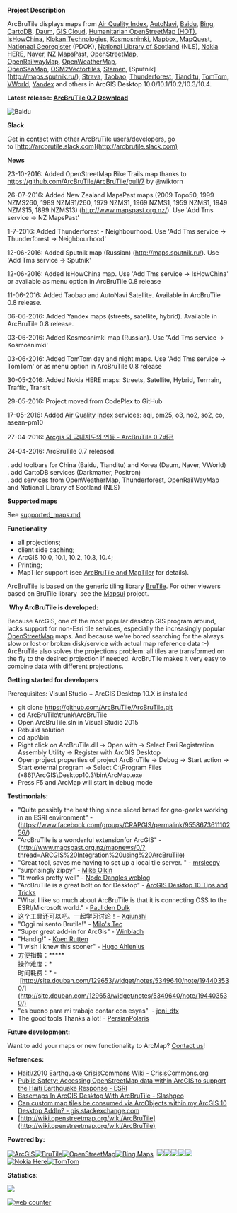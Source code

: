 **Project Description**  

ArcBruTile displays maps from [Air Quality Index](https://aqicn.org), [AutoNavi](http://www.autonavi.com/), [Baidu](http://map.baidu.com/), [Bing](http://www.bing.com/maps/), [CartoDB](https://cartodb.com/), [Daum](http://map.daum.net/), [GIS Cloud](http://www.giscloud.com), [Humanitarian OpenStreetMap (HOT)](https://hotosm.org/), [IsHowChina](http://www.ishowchina.com/), [Klokan Technologies](http://www.klokantech.com/), [Kosmosnimki](http://www.kosmosnimki.ru/), [Mapbox](http://www.mapbox.com), [MapQues](http://www.mapquest.com/)t, [Nationaal Georegister](http://nationaalgeoregister.nl/) (PDOK), [National Library of Scotland](http://www.nls.uk/) (NLS), [Nokia HERE](https://maps.here.com), [Naver](http://map.naver.com/), [NZ MapsPast](http://www.mapspast.org.nz/), [OpenStreetMap](http://www.openstreetmap.org/), [OpenRailwayMap](http://www.openrailwaymap.org/), [OpenWeatherMap](http://openweathermap.org/), [OpenSeaMap](http://www.openseamap.org/), [OSM2Vectortiles](http://osm2vectortiles.org/maps/), [Stamen](http://www.stamen.com), [Sputnik] (http://maps.sputnik.ru/), [Strava](http://www.strava.com/), [Taobao](https://map.taobao.com/), [Thunderforest](http://www.thunderforest.com/), [Tianditu](http://www.tianditu.cn), [TomTom](http://www.tomtom.com), [VWorld](http://www.vworld.kr), [Yandex](https://yandex.com/maps/) and others in ArcGIS Desktop 10.0/10.1/10.2/10.3/10.4.

**Latest release: [ArcBruTile 0.7 Download](https://github.com/ArcBruTile/ArcBruTile/releases/tag/0.7)**

![Baidu](https://dl.dropboxusercontent.com/u/9984329/ArcBruTile/doc/baidu.png)

**Slack**

Get in contact with other ArcBruTile users/developers, go to [http://arcbrutile.slack.com](http://arcbrutile.slack.com)

**News**

23-10-2016: Added OpenStreetMap Bike Trails map thanks to https://github.com/ArcBruTile/ArcBruTile/pull/7 by @wiktorn 

26-07-2016: Added New Zealand MapsPast maps (2009 Topo50, 1999 NZMS260, 1989 NZMS1/260, 1979 NZMS1, 1969 NZMS1, 1959 NZMS1, 1949 NZMS15, 1899 NZMS13) (http://www.mapspast.org.nz/).  Use 'Add Tms service -> NZ MapsPast' 

1-7-2016: Added Thunderforest - Neighbourhood. Use 'Add Tms service -> Thunderforest -> Neighbourhood'

12-06-2016: Added Sputnik map (Russian) (http://maps.sputnik.ru/). Use 'Add Tms service -> Sputnik'

12-06-2016: Added IsHowChina map. Use 'Add Tms service -> IsHowChina' or available as menu option in ArcBruTile 0.8 release 

11-06-2016: Added Taobao and AutoNavi Satellite. Available in ArcBruTile 0.8 release.

06-06-2016: Added Yandex maps (streets, satellite, hybrid). Available in ArcBruTile 0.8 release.

03-06-2016: Added Kosmosnimki map (Russian). Use 'Add Tms service -> Kosmosnimki'

03-06-2016: Added TomTom day and night maps. Use 'Add Tms service -> TomTom' or as menu option in ArcBruTile 0.8 release

30-05-2016: Added Nokia HERE maps: Streets, Satellite, Hybrid, Terrrain, Traffic, Transit

29-05-2016: Project moved from CodePlex to GitHub

17-05-2016: Added [Air Quality Index](https://aqicn.org) services: aqi, pm25, o3, no2, so2, co, asean-pm10

27-04-2016: [Arcgis 와 국내지도의 연동 - ArcBruTile 0.7버전](http://www.biz-gis.com/index.php?document_srl=188708)

24-04-2016: ArcBruTile 0.7 released.

. add toolbars for China (Baidu, Tianditu) and Korea (Daum, Naver, VWorld)  
. add CartoDB services (Darkmatter, Positron)  
. add services from OpenWeatherMap, Thunderforest, OpenRailWayMap and National Library of Scotland (NLS)

**Supported maps**

See [supported_maps.md](supported_maps.md)

**Functionality**

*   all projections;
*   client side caching;
*   ArcGIS 10.0, 10.1, 10.2, 10.3, 10.4;
*   Printing; 
*   MapTiler support (see [ArcBruTile and MapTiler](wikipage?title=ArcBruTile%20and%20MapTiler) for details).

ArcBruTile is based on the generic tiling library [BruTile](http://brutile.codeplex.com). For other viewers based on BruTile library  see the [Mapsui](http://mapsui.codeplex.com) project.

 **Why ArcBruTile is developed:**

Because ArcGIS, one of the most popular desktop GIS program around, lacks support for non-Esri tile services, especially the increasingly popular [OpenStreetMap](http://www.openstreetmap.org) maps. And because we're bored searching for the always slow or lost or broken disk/service with actual map reference data :-)  
ArcBruTile also solves the projections problem: all tiles are transformed on the fly to the desired projection if needed. ArcBruTile makes it very easy to combine data with different projections. 

**Getting started for developers**

Prerequisites: Visual Studio + ArcGIS Desktop 10.X is installed

*   git clone https://github.com/ArcBruTile/ArcBruTile.git
*   cd ArcBruTile\trunk\ArcBruTile
*   Open ArcBruTile.sln in Visual Studio 2015
*   Rebuild solution
*   cd app\bin
*   Right click on ArcBruTile.dll -> Open with -> Select Esri Registration Assembly Utility -> Register with ArcGIS Desktop
*   Open project properties of project ArcBruTile -> Debug -> Start action -> Start external program -> Select C:\Program Files (x86)\ArcGIS\Desktop10.3\bin\ArcMap.exe
*   Press F5 and ArcMap will start in debug mode
 
**Testimonials:**
*   "Quite possibly the best thing since sliced bread for geo-geeks working in an ESRI environment" - (https://www.facebook.com/groups/CRAPGIS/permalink/955867361110256/)
*   "ArcBruTile is a wonderful extensionfor ArcGIS" - (http://www.mapspast.org.nz/mapnews/0/?thread=ARCGIS%20Integration%20using%20ArcBruTile)
*   "Great tool, saves me having to set up a local tile server. " - [mrsleepy](http://arcbrutile.codeplex.com/WorkItem/View.aspx?WorkItemId=5226)
*   "surprisingly zippy" - [Mike Olkin](http://twitter.com/MikeOlkin/status/8206992508)
*   "It works pretty well" - [Node Dangles weblog](http://nodedangles.wordpress.com/2010/09/09/arcbrutile)
*   "ArcBruTile is a great bolt on for Desktop" - [ArcGIS Desktop 10 Tips and Tricks](http://gis.stackexchange.com/questions/1987/arcgis-desktop-10-tips-and-tricks)
*   "What I like so much about ArcBruTile is that it is connecting OSS to the ESRI/Microsoft world." - [Paul den Dulk](http://pauldendulk.com/2010/01/arcbrutile-released.html)
*   这个工具还可以吧。一起学习讨论！- [Xqiunshi](http://xqiushi.com/archives/78249.html)
*   "Oggi mi sento Brutile!" - [Milo's Tec](http://milotec.tumblr.com/post/2346470732/oggi-mi-sento-brutile) 
*   "Super great add-in for ArcGis" - [Winbladh](http://arcbrutile.codeplex.com/wikipage?action=Edit&title=Home&referringTitle=Home)
*   "Handig!" - [Koen Rutten](https://twitter.com/hetblijftgissen/status/212515896550367232)
*   "I wish I knew this sooner" - [Hugo Ahlenius](https://twitter.com/nordpil/status/191936286754488321)
*   方便指数：*****  
    操作难度：*  
    时间耗费：* - [http://site.douban.com/129653/widget/notes/5349640/note/194403530/](http://site.douban.com/129653/widget/notes/5349640/note/194403530/)
*   "<span id="ReviewListText0">es bueno para mi trabajo contar con esyas"  - [joni_dtx](https://www.codeplex.com/site/users/view/joni_dtx)</span>
*   <span id="ReviewListText0">The good tools Thanks a lot! -</span> [PersianPolaris](https://www.codeplex.com/site/users/view/PersianPolaris)

**Future development:**  

Want to add your maps or new functionality to ArcMap? [Contact us](https://www.codeplex.com/site/users/contact/bertt?OriginalUrl=http://www.codeplex.com/site/users/view/bertt)! 

**References:**

*   [Haiti/2010 Earthquake CrisisCommons Wiki - CrisisCommons.org](http://wiki.crisiscommons.org/index.php?title=Haiti/2010_Earthquake)
*   [Public Safety: Accessing OpenStreetMap data within ArcGIS to support the Haiti Earthquake Response - ESRI](http://blogs.esri.com/Dev/blogs/publicsafety/archive/2010/01/20/Accessing-OpenStreetMap-data-within-ArcGIS-to-support-the-Haiti-Earthquake-Response.aspx)
*   [Basemaps In ArcGIS Desktop With ArcBruTile - Slashgeo](http://industry.slashgeo.org/article.pl?sid=10/01/24/1655222)
*   [Can custom map tiles be consumed via ArcObjects within my ArcGIS 10 Desktop AddIn? - gis.stackexchange.com](http://gis.stackexchange.com/questions/2217/can-custom-map-tiles-be-consumed-via-arcobjects-within-my-arcgis-10-desktop-addin)
*   [http://wiki.openstreetmap.org/wiki/ArcBruTile](http://wiki.openstreetmap.org/wiki/ArcBruTile)

**Powered by:**  

[![ArcGIS](http://i3.codeplex.com/download?ProjectName=arcbrutile&DownloadId=101931 "ArcGIS")](http://www.esri.com)[![BruTile](http://i3.codeplex.com/download?ProjectName=arcbrutile&DownloadId=101932 "BruTile")](http://brutile.codeplex.com)[![OpenStreetMap](http://i3.codeplex.com/download?ProjectName=arcbrutile&DownloadId=101933 "OpenStreetMap")](http://www.openstreetmap.org)[![Bing Maps](http://i3.codeplex.com/download?ProjectName=arcbrutile&DownloadId=101934 "Bing Maps")](http://maps.live.com)  ![](https://encrypted-tbn0.gstatic.com/images?q=tbn:ANd9GcS4bE-xZhP6Efv3ixHu_Q-05i9HgIaRG0BI3NDtYyEAOkQ9jXFl6wT3CbU)![](http://images.spatiallyadjusted.com/GISCloud-Logo.gif)![](https://d21buns5ku92am.cloudfront.net/27712/images/90475-logos_full_cartodb_light-medium-1365655273.png)![](https://upload.wikimedia.org/wikipedia/commons/e/ef/Daum_communication_logo.png)![](http://www.bigtrends.com/wp-content/uploads/2015/10/baidu-bidu-logo-earnings-2015-stock-market-options-trading-technical-analysis-chart-etf-china-chinese-tech-stocks-active-investor.jpg)
[![Nokia Here](https://upload.wikimedia.org/wikipedia/commons/f/f3/Logo_HERE.png "Nokia Here")](http://www.nokia.com)[![TomTom](http://searchengineland.com/figz/wp-content/seloads/2015/05/logo-1.png "TomTom")](http://www.tomtom.com)

**Statistics:**  

![](http://www.myworldmaps.net/map.ashx/6fad71fc-58da-44a4-8f3d-4eb5d05e57a7/big)

[![web
counter](http://c.statcounter.com/10943089/0/32c9a51b/0/)](http://statcounter.com/p10943089/summary/?guest=1 "web counter")
